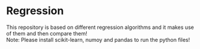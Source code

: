 # Regression
This repository is based on different regression algorithms and it makes use of them and then compare them!\
Note: Please install scikit-learn, numoy and pandas to run the python files!
